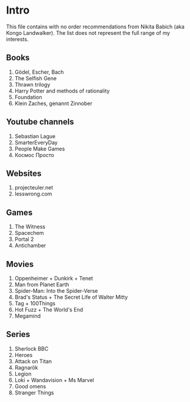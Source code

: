 # Intro
This file contains with no order recommendations from Nikita Babich (aka Kongo Landwalker). The list does not represent the full range of my interests.

## Books
1. Gödel, Escher, Bach
2. The Selfish Gene
3. Thrawn trilogy
4. Harry Potter and methods of rationality
5. Foundation
6. Klein Zaches, genannt Zinnober

## Youtube channels
1. Sebastian Lague
2. SmarterEveryDay
3. People Make Games
4. Космос Просто

## Websites
1. projecteuler.net
2. lesswrong.com

## Games
1. The Witness
2. Spacechem
3. Portal 2
4. Antichamber

## Movies
1. Oppenheimer + Dunkirk + Tenet
3. Man from Planet Earth
4. Spider-Man: Into the Spider-Verse
5. Brad's Status + The Secret Life of Walter Mitty
6. Tag + 100Things
7. Hot Fuzz + The World's End
8. Megamind

## Series
1. Sherlock BBC
2. Heroes
3. Attack on Titan
4. Ragnarök
5. Legion
6. Loki + Wandavision + Ms Marvel
7. Good omens
8. Stranger Things

